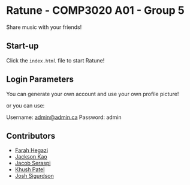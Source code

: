 # Ratune - COMP3020 A01 - Group 5
Share music with your friends!

## Start-up

Click the `index.html` file to start Ratune!

## Login Parameters

You can generate your own account and use your own profile picture!

or you can use:

Username: admin@admin.ca
Password: admin

## Contributors

- [Farah Hegazi](https://github.com/farahhegazi)
- [Jackson Kao](https://github.com/Jacksonkao97)
- [Jacob Seraspi](https://github.com/jacobseraspi)
- [Khush Patel](https://github.com/PatelK09)
- [Josh Sigurdson](https://github.com/joshsig)